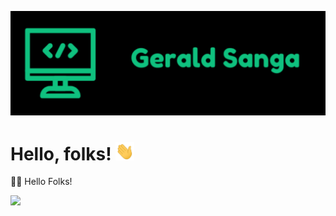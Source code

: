 ![Header](https://raw.githubusercontent.com/geraldsanga/geraldsanga/master/profile-assets/header_image.png "Header")
# Hello, folks! <img src="https://raw.githubusercontent.com/geraldsanga/geraldsanga/master/profile-assets/wave.gif" width="30px">

🙋‍♂️ Hello Folks!

![](https://visitor-badge.glitch.me/badge?page_id=geraldsanga.geraldsanga)
